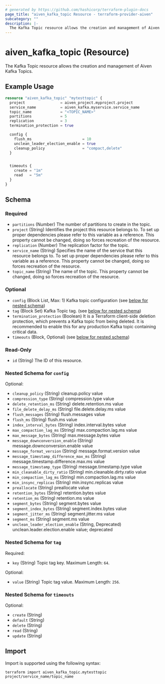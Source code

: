 ```yaml
---
# generated by https://github.com/hashicorp/terraform-plugin-docs
page_title: "aiven_kafka_topic Resource - terraform-provider-aiven"
subcategory: ""
description: |-
  The Kafka Topic resource allows the creation and management of Aiven Kafka Topics.
---
```


# aiven_kafka_topic (Resource)

The Kafka Topic resource allows the creation and management of Aiven Kafka Topics.

## Example Usage

```terraform
resource "aiven_kafka_topic" "mytesttopic" {
  project                = aiven_project.myproject.project
  service_name           = aiven_kafka.myservice.service_name
  topic_name             = "<TOPIC_NAME>"
  partitions             = 5
  replication            = 3
  termination_protection = true

  config {
    flush_ms                       = 10
    unclean_leader_election_enable = true
    cleanup_policy                 = "compact,delete"
  }


  timeouts {
    create = "1m"
    read   = "5m"
  }
}
```

<!-- schema generated by tfplugindocs -->
## Schema

### Required

- `partitions` (Number) The number of partitions to create in the topic.
- `project` (String) Identifies the project this resource belongs to. To set up proper dependencies please refer to this variable as a reference. This property cannot be changed, doing so forces recreation of the resource.
- `replication` (Number) The replication factor for the topic.
- `service_name` (String) Specifies the name of the service that this resource belongs to. To set up proper dependencies please refer to this variable as a reference. This property cannot be changed, doing so forces recreation of the resource.
- `topic_name` (String) The name of the topic. This property cannot be changed, doing so forces recreation of the resource.

### Optional

- `config` (Block List, Max: 1) Kafka topic configuration (see [below for nested schema](#nestedblock--config))
- `tag` (Block Set) Kafka Topic tag. (see [below for nested schema](#nestedblock--tag))
- `termination_protection` (Boolean) It is a Terraform client-side deletion protection, which prevents a Kafka topic from being deleted. It is recommended to enable this for any production Kafka topic containing critical data.
- `timeouts` (Block, Optional) (see [below for nested schema](#nestedblock--timeouts))

### Read-Only

- `id` (String) The ID of this resource.

<a id="nestedblock--config"></a>
### Nested Schema for `config`

Optional:

- `cleanup_policy` (String) cleanup.policy value
- `compression_type` (String) compression.type value
- `delete_retention_ms` (String) delete.retention.ms value
- `file_delete_delay_ms` (String) file.delete.delay.ms value
- `flush_messages` (String) flush.messages value
- `flush_ms` (String) flush.ms value
- `index_interval_bytes` (String) index.interval.bytes value
- `max_compaction_lag_ms` (String) max.compaction.lag.ms value
- `max_message_bytes` (String) max.message.bytes value
- `message_downconversion_enable` (String) message.downconversion.enable value
- `message_format_version` (String) message.format.version value
- `message_timestamp_difference_max_ms` (String) message.timestamp.difference.max.ms value
- `message_timestamp_type` (String) message.timestamp.type value
- `min_cleanable_dirty_ratio` (String) min.cleanable.dirty.ratio value
- `min_compaction_lag_ms` (String) min.compaction.lag.ms value
- `min_insync_replicas` (String) min.insync.replicas value
- `preallocate` (String) preallocate value
- `retention_bytes` (String) retention.bytes value
- `retention_ms` (String) retention.ms value
- `segment_bytes` (String) segment.bytes value
- `segment_index_bytes` (String) segment.index.bytes value
- `segment_jitter_ms` (String) segment.jitter.ms value
- `segment_ms` (String) segment.ms value
- `unclean_leader_election_enable` (String, Deprecated) unclean.leader.election.enable value; deprecated


<a id="nestedblock--tag"></a>
### Nested Schema for `tag`

Required:

- `key` (String) Topic tag key. Maximum Length: `64`.

Optional:

- `value` (String) Topic tag value. Maximum Length: `256`.


<a id="nestedblock--timeouts"></a>
### Nested Schema for `timeouts`

Optional:

- `create` (String)
- `default` (String)
- `delete` (String)
- `read` (String)
- `update` (String)

## Import

Import is supported using the following syntax:

```shell
terraform import aiven_kafka_topic.mytesttopic project/service_name/topic_name
```
